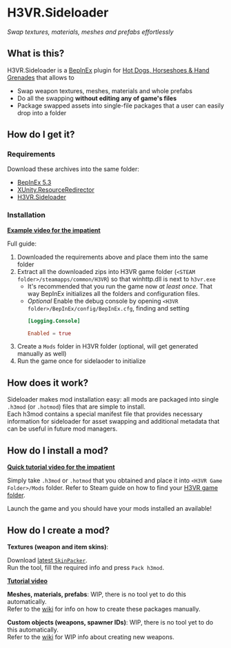 # H3VR.Sideloader

*Swap textures, materials, meshes and prefabs effortlessly*

## What is this?

H3VR.Sideloader is a [BepInEx](https://github.com/BepInEx/BepInEx) plugin for 
[Hot Dogs, Horseshoes & Hand Grenades](https://store.steampowered.com/app/450540/Hot_Dogs_Horseshoes__Hand_Grenades/) 
that allows to

* Swap weapon textures, meshes, materials and whole prefabs
* Do all the swapping **without editing any of game's files**
* Package swapped assets into single-file packages that a user can easily drop into a folder

## How do I get it?

### Requirements

Download these archives into the same folder:

* [BepInEx 5.3](https://github.com/BepInEx/BepInEx/releases/download/v5.3/BepInEx_x64_5.3.0.0.zip)
* [XUnity.ResourceRedirector](https://github.com/bbepis/XUnity.AutoTranslator/releases/download/v4.12.0/XUnity.ResourceRedirector-BepIn-5x-1.1.2.zip)
* [H3VR.Sideloader](https://github.com/denikson/H3VR.Sideloader/releases/download/v0.3.0/H3VR.Sideloader_v0.3.0.zip)

### Installation

[**Example video for the impatient**](https://webm.red/view/K0OR.webm)

Full guide:

1. Downloaded the requirements above and place them into the same folder
2. Extract all the downloaded zips into H3VR game folder (`<STEAM folder>/steamapps/common/H3VR`) 
   so that winhttp.dll is next to `h3vr.exe`
   * It's recommended that you run the game now *at least once*. That way BepInEx initializes all the folders and configuration files.
   * *Optional* Enable the debug console by opening `<H3VR folder>/BepInEx/config/BepInEx.cfg`, finding and setting
      ```toml
      [Logging.Console]

      Enabled = true
      ```
3. Create a `Mods` folder in H3VR folder (optional, will get generated manually as well)
4. Run the game once for sidelaoder to initialize

## How does it work?

Sideloader makes mod installation easy: all mods are packaged into single `.h3mod` (or `.hotmod`) files that are simple to install.  
Each h3mod contains a special manifest file that provides necessary information for sideloader for asset swapping and 
additional metadata that can be useful in future mod managers.

## How do I install a mod?

[**Quick tutorial video for the impatient**](https://webm.red/view/8LIe.webm)

Simply take `.h3mod` or `.hotmod` that you obtained and place it into `<H3VR Game Folder>/Mods` folder. Refer to Steam guide on how 
to find your [H3VR game folder](https://steamcommunity.com/sharedfiles/filedetails/?id=760447682).

Launch the game and you should have your mods installed an available!

## How do I create a mod?

**Textures (weapon and item skins)**: 

Download [latest `SkinPacker`](https://github.com/denikson/H3VR.Sideloader/releases/download/v0.2.1/SkinPacker.exe).  
Run the tool, fill the required info and press `Pack h3mod`.

[**Tutorial video**](https://webm.red/view/8b9h.webm)

**Meshes, materials, prefabs**: WIP, there is no tool yet to do this automatically.  
Refer to the [wiki](https://github.com/denikson/H3VR.Sideloader/wiki) for info on how to create these packages manually.

**Custom objects (weapons, spawner IDs)**: WIP, there is no tool yet to do this automatically.  
Refer to the [wiki](https://github.com/denikson/H3VR.Sideloader/wiki/Custom-items) for WIP info about creating new weapons.
